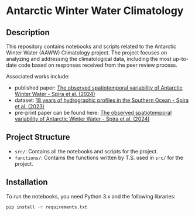 # Antarctic Winter Water Climatology

## Description

This repository contains notebooks and scripts related to the Antarctic Winter Water (AAWW) Climatology project. The project focuses on analyzing and addressing the climatological data, including the most up-to-date code based on responses received from the peer review process.

Associated works include:

- published paper: [The observed spatiotemporal variability of Antarctic Winter Water - Spira et al. (2024)](https://doi.org/10.1029/2024JC021017)
- dataset: [18 years of hydrographic profiles in the Southern Ocean - Spira et al. (2023)](10.5281/zenodo.10258137)
- pre-print paper can be found here: [The observed spatiotemporal variability of Antarctic Winter Water - Spira et al. (2024)](10.22541/essoar.170985965.57932318/v1)

## Project Structure

- `src/`: Contains all the notebooks and scripts for the project.
- `functions/`: Contains the functions written by T.S. used in `src/` for the project.

## Installation

To run the notebooks, you need Python 3.x and the following libraries:

```bash
pip install -r requirements.txt
```
